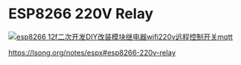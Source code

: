 # ESP8266 220V Relay

<a href="https://www.taobao.com/list/item/662773208714.htm" >
  <img alt="esp8266 12f二次开发DIY改装模块继电器wifi220v远程控制开关mqtt" src="https://gw.alicdn.com/imgextra/i1/376349686/O1CN01aABKQU2LQF1Ls3W2Z_!!376349686.jpg_468x468.jpg_.webp" />
</a>

<https://lsong.org/notes/espx#esp8266-220v-relay>